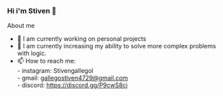 ### Hi i'm Stiven 👋

<!--
**Stiven4729/Stiven4729** is a ✨ _special_ ✨ repository because its `README.md` (this file) appears on your GitHub profile.

Here are some ideas to get you started:
-->

About me
- 🔭 I am currently working on personal projects
- 🌱 I am currently increasing my ability to solve more complex problems with logic.
- 📫 How to reach me:
      <div>-  instagram: Stivengallegol</div>
      <div>-  gmail: gallegostiven4729@gmail.com</div>
      <div>-  discord: https://discord.gg/P9cwS8cj</div>
